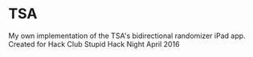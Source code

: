 # TSA
My own implementation of the TSA's bidirectional randomizer iPad app. Created for Hack Club Stupid Hack Night April 2016
